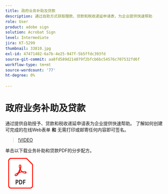 ```yaml
---
title: 政府业务补助及贷款
description: 通过自助方式获取赠款、贷款和税收递延申请表，为企业提供快速帮助
role: User
product: adobe sign
solution: Acrobat Sign
level: Intermediate
jira: KT-5299
thumbnail: 33810.jpg
exl-id: 47471402-6a7b-4e25-947f-5b5ffdc393fd
source-git-commit: aa8fd589d214879f2bfcb6bc54576c707532fd6f
workflow-type: tm+mt
source-wordcount: '77'
ht-degree: 0%

---
```


# 政府业务补助及贷款

通过提供自助授予、贷款和税收递延申请表为企业提供快速帮助。 了解如何创建可完成的在线Web表单 **和** 无需打印或邮寄任何内容即可签名。

>[!VIDEO](https://video.tv.adobe.com/v/33810?quality=12&learn=on&hidetitle=true)

单击以下载业务补助和贷款PDF的分步配方。

[![下载PDF方法](../assets/acrobat_PDF_96.png)](../assets/UseCaseRecipe-EN-CreatingWebForms.pdf)

